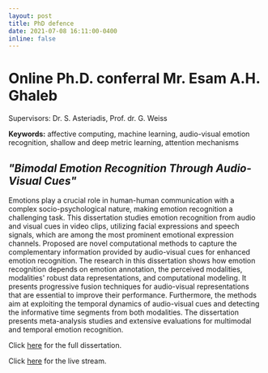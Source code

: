 ```yaml
---
layout: post
title: PhD defence
date: 2021-07-08 16:11:00-0400
inline: false
---
```


# Online Ph.D. conferral Mr. Esam A.H. Ghaleb

Supervisors: Dr. S. Asteriadis, Prof. dr. G. Weiss

**Keywords:** affective computing, machine learning, audio-visual emotion recognition, shallow and deep metric learning, attention mechanisms

## *"Bimodal Emotion Recognition Through Audio-Visual Cues"*

Emotions play a crucial role in human-human communication with a complex socio-psychological nature, making emotion recognition a challenging task. This dissertation studies emotion recognition from audio and visual cues in video clips, utilizing facial expressions and speech signals, which are among the most prominent emotional expression channels. Proposed are novel computational methods to capture the complementary information provided by audio-visual cues for enhanced emotion recognition. The research in this dissertation shows how emotion recognition depends on emotion annotation, the perceived modalities, modalities' robust data representations, and computational modeling. It presents progressive fusion techniques for audio-visual representations that are essential to improve their performance. Furthermore, the methods aim at exploiting the temporal dynamics of audio-visual cues and detecting the informative time segments from both modalities. The dissertation presents meta-analysis studies and extensive evaluations for multimodal and temporal emotion recognition.

Click [here](https://cris.maastrichtuniversity.nl/en/publications/bimodal-emotion-recognition-through-audio-visual-cues) for the full dissertation.

Click [here](https://www.youtube.com/watch?v=BKXlM4M1f0M&ab_channel=MaastrichtUniversity) for the live stream.
